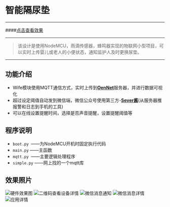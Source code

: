 # 智能隔尿垫


----------


####[点击查看效果](https://open.iot.10086.cn/app_editor/#/view?openid=9500e25da0fb4636779184a7994949ee&amp%3Bwap=1&f=true)


----------


>该设计是使用NodeMCU，雨滴传感器，蜂鸣器实现的物联网小型项目，可以实时上传婴儿或老人的小便状态，通知监护人及时更换尿垫。


----------


## 功能介绍
* Wife模块使用MQTT通信方式，实时上传到[**OenNet**](https://open.iot.10086.cn/)服务器，并进行数据可视化
* 超过设定阈值自动发到微信端，微信公众号使用第三方-[**Sever酱**](http://sc.ftqq.com/3.version)(从服务器推报警和日志到手机的工具)
* 可以在线设置提醒时间，选择是否声音提醒，设置提醒阈值等
## 程序说明
* `boot.py `——为NodeMCU开机时固定执行代码
* `main.py` ——主函数
* `mqtt.py `——主要逻辑处理程序
* `simple.py` ——网上找的一个mqtt库
## 效果照片
![硬件效果图](https://img-blog.csdn.net/20180423231553603?watermark/2/text/aHR0cHM6Ly9ibG9nLmNzZG4ubmV0L3FxXzM5NDM4NjM2/font/5a6L5L2T/fontsize/400/fill/I0JBQkFCMA==/dissolve/70)
![二维码查看设备详情](https://img-blog.csdn.net/20180423231622879?watermark/2/text/aHR0cHM6Ly9ibG9nLmNzZG4ubmV0L3FxXzM5NDM4NjM2/font/5a6L5L2T/fontsize/400/fill/I0JBQkFCMA==/dissolve/70)
![微信消息通知](https://img-blog.csdn.net/20180423231638107?watermark/2/text/aHR0cHM6Ly9ibG9nLmNzZG4ubmV0L3FxXzM5NDM4NjM2/font/5a6L5L2T/fontsize/400/fill/I0JBQkFCMA==/dissolve/70)
![微信消息详情](https://img-blog.csdn.net/20180423231649493?watermark/2/text/aHR0cHM6Ly9ibG9nLmNzZG4ubmV0L3FxXzM5NDM4NjM2/font/5a6L5L2T/fontsize/400/fill/I0JBQkFCMA==/dissolve/70)
![应用详情](https://img-blog.csdn.net/20180423231702946?watermark/2/text/aHR0cHM6Ly9ibG9nLmNzZG4ubmV0L3FxXzM5NDM4NjM2/font/5a6L5L2T/fontsize/400/fill/I0JBQkFCMA==/dissolve/70)